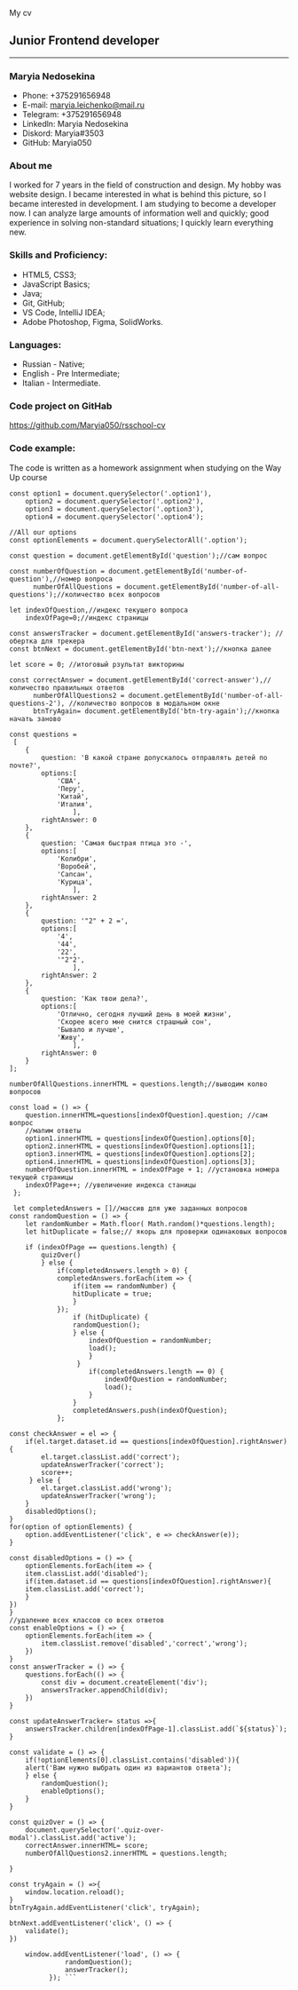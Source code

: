  My cv
## Junior Frontend developer
 ***

### Maryia Nedosekina
* Phone: +375291656948
* E-mail: maryia.leichenko@mail.ru
* Telegram: +375291656948
* Linkedln: Maryia Nedosekina
* Diskord: Maryia#3503
* GitHub: Maryia050

### About me
I worked for 7 years in the field of construction and design. My hobby was website design. I became interested in what is behind this picture, so I became interested in development.  I am studying to become a developer now. I can analyze large amounts of information well and quickly; good experience in solving non-standard situations; I quickly learn everything new. 

### Skills and Proficiency:
* HTML5, CSS3;
* JavaScript Basics;
* Java;
* Git, GitHub;
* VS Code, IntelliJ IDEA;
* Adobe Photoshop, Figma, SolidWorks.

### Languages:
+ Russian - Native;
+ English - Pre Intermediate;
+ Italian - Intermediate.

### Code project on GitHab
<https://github.com/Maryia050/rsschool-cv>

### Code example:
The code is written as a homework assignment when studying on the Way Up course
```//All answer options
const option1 = document.querySelector('.option1'),
    option2 = document.querySelector('.option2'),
    option3 = document.querySelector('.option3'),
    option4 = document.querySelector('.option4');

//All our options
const optionElements = document.querySelectorAll('.option');
    
const question = document.getElementById('question');//сам вопрос

const numberOfQuestion = document.getElementById('number-of-question'),//номер вопроса
      numberOfAllQuestions = document.getElementById('number-of-all-questions');//количество всех вопросов

let indexOfQuestion,//индекс текущего вопроса
    indexOfPage=0;//индекс страницы

const answersTracker = document.getElementById('answers-tracker'); //обертка для трекера
const btnNext = document.getElementById('btn-next');//кнопка далее

let score = 0; //итоговый рзультат викторины

const correctAnswer = document.getElementById('correct-answer'),//количество правильных ответов
      numberOfAllQuestions2 = document.getElementById('number-of-all-questions-2'), //количество вопросов в модальном окне
      btnTryAgain= document.getElementById('btn-try-again');//кнопка начать заново

const questions =
 [
    {
        question: 'В какой стране допускалось отправлять детей по почте?',
        options:[
            'США',
            'Перу',
            'Китай',
            'Италия',
                ],
        rightAnswer: 0
    },
    {
        question: 'Самая быстрая птица это -',
        options:[
            'Колибри',
            'Воробей',
            'Сапсан',
            'Курица',
                ],
        rightAnswer: 2
    },
    {
        question: '"2" + 2 =',
        options:[
            '4',
            '44',
            '22',
            '"2"2',
                ],
        rightAnswer: 2
    },
    {
        question: 'Как твои дела?',
        options:[
            'Отлично, сегодня лучший день в моей жизни',
            'Скорее всего мне снится страшный сон',
            'Бывало и лучше',
            'Живу',
                ],
        rightAnswer: 0
    }
];
         
numberOfAllQuestions.innerHTML = questions.length;//выводим колво вопросов
          
const load = () => {
    question.innerHTML=questions[indexOfQuestion].question; //сам вопрос
    //мапим ответы
    option1.innerHTML = questions[indexOfQuestion].options[0];
    option2.innerHTML = questions[indexOfQuestion].options[1];
    option3.innerHTML = questions[indexOfQuestion].options[2];
    option4.innerHTML = questions[indexOfQuestion].options[3];
    numberOfQuestion.innerHTML = indexOfPage + 1; //установка номера текущей страницы
    indexOfPage++; //увеличение индекса станицы
 };
            
 let completedAnswers = []//массив для уже заданных вопросов
const randomQuestion = () => {
    let randomNumber = Math.floor( Math.random()*questions.length);
    let hitDuplicate = false;// якорь для проверки одинаковых вопросов
        
    if (indexOfPage == questions.length) {
        quizOver()
        } else {
            if(completedAnswers.length > 0) {
            completedAnswers.forEach(item => {
                if(item == randomNumber) {
                hitDuplicate = true;
                }
            });
                if (hitDuplicate) {
                randomQuestion();
                } else {
                    indexOfQuestion = randomNumber;
                    load();
                    }
                 }
                    if(completedAnswers.length == 0) {
                        indexOfQuestion = randomNumber;
                        load();
                    }
                }
                completedAnswers.push(indexOfQuestion);
            };

const checkAnswer = el => {
    if(el.target.dataset.id == questions[indexOfQuestion].rightAnswer){
        el.target.classList.add('correct');
        updateAnswerTracker('correct');
        score++;
     } else {
        el.target.classList.add('wrong');
        updateAnswerTracker('wrong');
    }
    disabledOptions();
}
for(option of optionElements) {
    option.addEventListener('click', e => checkAnswer(e));
}

const disabledOptions = () => {
    optionElements.forEach(item => {
    item.classList.add('disabled');
    if(item.dataset.id == questions[indexOfQuestion].rightAnswer){
    item.classList.add('correct');
    }
})
}
//удаление всех классов со всех ответов
const enableOptions = () => {
    optionElements.forEach(item => {
        item.classList.remove('disabled','correct','wrong');
    })
}
const answerTracker = () => {
    questions.forEach(() => {
        const div = document.createElement('div');
        answersTracker.appendChild(div);
    })
}

const updateAnswerTracker= status =>{
    answersTracker.children[indexOfPage-1].classList.add(`${status}`);
}

const validate = () => {
    if(!optionElements[0].classList.contains('disabled')){
    alert('Вам нужно выбрать один из вариантов ответа');
    } else {
        randomQuestion();
        enableOptions();
    }
}

const quizOver = () => {
    document.querySelector('.quiz-over-modal').classList.add('active');
    correctAnswer.innerHTML= score;
    numberOfAllQuestions2.innerHTML = questions.length;

}

const tryAgain = () =>{
    window.location.reload();
}
btnTryAgain.addEventListener('click', tryAgain);

btnNext.addEventListener('click', () => {
    validate();
})

    window.addEventListener('load', () => {
              randomQuestion();
              answerTracker();
          }); ```
